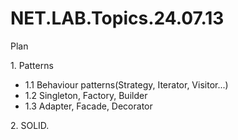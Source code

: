 # NET.LAB.Topics.24.07.13
Plan
<p>1. Patterns</p>
<ul><li>1.1 Behaviour patterns(Strategy, Iterator, Visitor...)</li>
<li>1.2 Singleton, Factory, Builder</li>
<li>1.3 Adapter, Facade, Decorator</li></ul>
<p>2. SOLID.</p>

